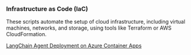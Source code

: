 
 ### Infrastructure as Code (IaC)
 These scripts automate the setup of cloud infrastructure, including virtual machines, networks, and storage, using tools like Terraform or AWS CloudFormation.

  


<a href="https://github.com/spusgh/IaaS-Scripts/blob/main/LangChainAgentDeployment.md">LangChain Agent Deployment on Azure Container Apps</a>
